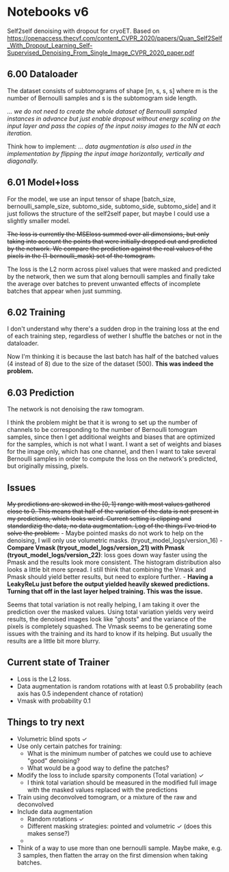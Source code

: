# Notebooks v6

Self2self denoising with dropout for cryoET. Based on https://openaccess.thecvf.com/content_CVPR_2020/papers/Quan_Self2Self_With_Dropout_Learning_Self-Supervised_Denoising_From_Single_Image_CVPR_2020_paper.pdf

## 6.00 Dataloader

The dataset consists of subtomograms of shape [m, s, s, s] where m is the number of Bernoulli samples and s is the subtomogram side length.

*... we do not need to create the whole dataset of Bernoulli sampled instances in advance but just enable dropout without energy scaling on the input layer and pass the copies of the input noisy images to the NN at each iteration.* 

Think how to implement:
*... data augmentation is also used in the implementation by flipping the input image horizontally, vertically and diagonally.*

## 6.01 Model+loss

For the model, we use an input tensor of shape [batch_size, bernoulli_sample_size, subtomo_side, subtomo_side, subtomo_side] and it just follows the structure of the self2self paper, but maybe I could use a slightly smaller model.

~~The loss is currently the MSEloss summed over all dimensions, but only taking into account the points that were initially dropped out and predicted by the network. We compare the prediction against the real values of the pixels in the (1-bernoulli_mask) set of the tomogram.~~

The loss is the L2 norm across pixel values that were masked and predicted by the network, then we sum that along bernoulli samples and finally take the average over batches to prevent unwanted effects of incomplete batches that appear when just summing.

## 6.02 Training

I don't understand why there's a sudden drop in the training loss at the end of each training step, regardless of wether I shuffle the batches or not in the dataloader.

Now I'm thinking it is because the last batch has half of the batched values (4 instead of 8) due to the size of the dataset (500). **This was indeed the problem.**

## 6.03 Prediction

The network is not denoising the raw tomogram. 

I think the problem might be that it is wrong to set up the number of channels to be corresponding to the number of Bernoulli tomogram samples, since then I get additional weights and biases that are optimized for the samples, which is not what I want. I want a set of weights and biases for the image only, which has one channel, and then I want to take several Bernoulli samples in order to compute the loss on the network's predicted, but originally missing, pixels.

## Issues

~~My predictions are skewed in the [0, 1] range with most values gathered close to 0. This means that half of the variation of the data is not present in my predictions, which looks weird. Current setting is clipping and standardizig the data, no data augmentation. Log of the things I've tried to solve the problem:~~
    - Maybe pointed masks do not work to help on the denoising, I will only use volumetric masks. (tryout_model_logs/version_16)
    - **Compare Vmask (tryout_model_logs/version_21) with Pmask (tryout_model_logs/version_22)**: loss goes down way faster using the Pmask and the results look more consistent. The histogram distribution also looks a little bit more spread. I still think that combining the Vmask and Pmask should yield better results, but need to explore further.
    - **Having a LeakyReLu just before the output yielded heavily skewed predictions. Turning that off in the last layer helped training. This was the issue.**

Seems that total variation is not really helping, I am taking it over the prediction over the masked values. Using total variation yields very weird results, the denoised images look like "ghosts" and the variance of the pixels is completely squashed.
The Vmask seems to be generating some issues with the training and its hard to know if its helping. But usually the results are a little bit more blurry.

## Current state of Trainer

- Loss is the L2 loss.
- Data augmentation is random rotations with at least 0.5 probability (each axis has 0.5 independent chance of rotation)
- Vmask with probability 0.1



## Things to try next

- Volumetric blind spots ✓
- Use only certain patches for training:
    - What is the minimum number of patches we could use to achieve "good" denoising?
    - What would be a good way to define the patches?
- Modify the loss to include sparsity components (Total variation) ✓
    - I think total variation should be measured in the modified full image with the masked values replaced with the predictions 
- Train using deconvolved tomogram, or a mixture of the raw and deconvolved
- Include data augmentation
    - Random rotations ✓
    - Different masking strategies: pointed and volumetric ✓ (does this makes sense?)
    - 
- Think of a way to use more than one bernoulli sample. Maybe make, e.g. 3 samples, then flatten the array on the first dimension when taking batches.
